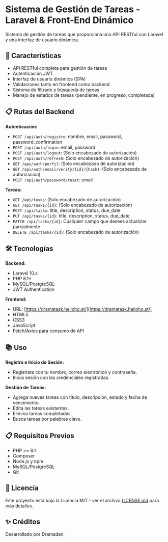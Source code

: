 # Sistema de Gestión de Tareas - Laravel & Front-End Dinámico

Sistema de gestión de tareas que proporciona una API RESTful con Laravel y una interfaz de usuario dinámica.

## 🚀 Características

- API RESTful completa para gestión de tareas
- Autenticación JWT
- Interfaz de usuario dinámica (SPA)
- Validaciones tanto en frontend como backend
- Sistema de filtrado y búsqueda de tareas
- Manejo de estados de tareas (pendiente, en progreso, completada)

## 📋 Rutas del Backend

**Autenticación:**
- `POST /api/auth/registro`: nombre, email, password, password_confirmation
- `POST /api/auth/login`: email, password
- `POST /api/auth/logout`: (Solo encabezado de autorización)
- `POST /api/auth/refresh`: (Solo encabezado de autorización)
- `GET /api/auth/perfil`: (Solo encabezado de autorización)
- `GET /api/auth/email/verify/{id}/{hash}`: (Solo encabezado de autorización)
- `POST /api/auth/password/reset`: email

**Tareas:**
- `GET /api/tasks`: (Solo encabezado de autorización)
- `GET /api/tasks/{id}`: (Solo encabezado de autorización)
- `POST /api/tasks`: title, description, status, due_date
- `PUT /api/tasks/{id}`: title, description, status, due_date
- `PATCH /api/tasks/{id}`: Cualquier campo que desees actualizar parcialmente
- `DELETE /api/tasks/{id}`: (Solo encabezado de autorización)

## 🛠️ Tecnologías

**Backend:**
- Laravel 10.x
- PHP 8.1+
- MySQL/PostgreSQL
- JWT Authentication

**Frontend:**
- URL: [https://dramatask.helioho.st/](https://dramatask.helioho.st/)
- HTML5
- CSS3
- JavaScript
- Fetch/Axios para consumo de API

## 📚 Uso

**Registro e Inicio de Sesión:**
- Regístrate con tu nombre, correo electrónico y contraseña.
- Inicia sesión con las credenciales registradas.

**Gestión de Tareas:**
- Agrega nuevas tareas con título, descripción, estado y fecha de vencimiento.
- Edita las tareas existentes.
- Elimina tareas completadas.
- Busca tareas por palabras clave.

## 📋 Requisitos Previos

- PHP >= 8.1
- Composer
- Node.js y npm
- MySQL/PostgreSQL
- Git

## 📄 Licencia

Este proyecto está bajo la Licencia MIT - ver el archivo [LICENSE.md](LICENSE.md) para más detalles.

## ✨ Créditos

Desarrollado por Dramadan.
